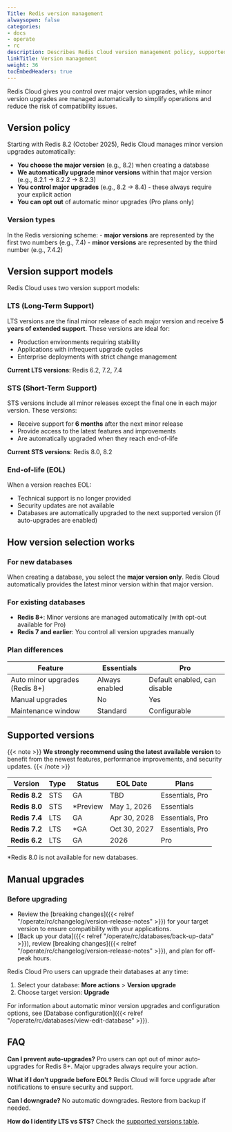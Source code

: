 ```yaml
---
Title: Redis version management
alwaysopen: false
categories:
- docs
- operate
- rc
description: Describes Redis Cloud version management policy, supported versions, and upgrade options.
linkTitle: Version management
weight: 36
tocEmbedHeaders: true
---
```


Redis Cloud gives you control over major version upgrades, while minor version upgrades are managed automatically to simplify operations and reduce the risk of compatibility issues.

## Version policy

Starting with Redis 8.2 (October 2025), Redis Cloud manages minor version upgrades automatically:

- **You choose the major version** (e.g., 8.2) when creating a database
- **We automatically upgrade minor versions** within that major version (e.g., 8.2.1 → 8.2.2 → 8.2.3)
- **You control major upgrades** (e.g., 8.2 → 8.4) - these always require your explicit action
- **You can opt out** of automatic minor upgrades (Pro plans only)

### Version types

In the Redis versioning scheme:
    - **major versions** are represented by the first two numbers (e.g., 7.4)
    - **minor versions** are represented by the third number (e.g., 7.4.2)

## Version support models

Redis Cloud uses two version support models:

### LTS (Long-Term Support)

LTS versions are the final minor release of each major version and receive **5 years of extended support**. These versions are ideal for:

- Production environments requiring stability
- Applications with infrequent upgrade cycles
- Enterprise deployments with strict change management

**Current LTS versions**: Redis 6.2, 7.2, 7.4

### STS (Short-Term Support)

STS versions include all minor releases except the final one in each major version. These versions:

- Receive support for **6 months** after the next minor release
- Provide access to the latest features and improvements
- Are automatically upgraded when they reach end-of-life

**Current STS versions**: Redis 8.0, 8.2

### End-of-life (EOL)

When a version reaches EOL:
- Technical support is no longer provided
- Security updates are not available
- Databases are automatically upgraded to the next supported version (if auto-upgrades are enabled)

## How version selection works

### For new databases

When creating a database, you select the **major version only**. Redis Cloud automatically provides the latest minor version within that major version.

### For existing databases

- **Redis 8+**: Minor versions are managed automatically (with opt-out available for Pro)
- **Redis 7 and earlier**: You control all version upgrades manually

### Plan differences

| Feature | Essentials | Pro |
|---------|------------|-----|
| Auto minor upgrades (Redis 8+) | Always enabled | Default enabled, can disable |
| Manual upgrades | No | Yes |
| Maintenance window | Standard | Configurable |

## Supported versions

{{< note >}}
**We strongly recommend using the latest available version** to benefit from the newest features, performance improvements, and security updates.
{{< /note >}}

| Version | Type | Status | EOL Date | Plans |
|---------|------|--------|----------|-------|
| **Redis 8.2** | STS | GA | TBD | Essentials, Pro |
| **Redis 8.0** | STS | *Preview | May 1, 2026 | Essentials |
| **Redis 7.4** | LTS | GA | Apr 30, 2028 | Essentials, Pro |
| **Redis 7.2** | LTS | *GA | Oct 30, 2027 | Essentials, Pro |
| **Redis 6.2** | LTS | GA | 2026 | Pro |

*Redis 8.0 is not available for new databases.

## Manual upgrades

### Before upgrading

- Review the [breaking changes]({{< relref "/operate/rc/changelog/version-release-notes" >}}) for your target version to ensure compatibility with your applications.
- [Back up your data]({{< relref "/operate/rc/databases/back-up-data" >}}), review [breaking changes]({{< relref "/operate/rc/changelog/version-release-notes" >}}), and plan for off-peak hours.

Redis Cloud Pro users can upgrade their databases at any time:

1. Select your database: **More actions** > **Version upgrade**
2. Choose target version: **Upgrade**

For information about automatic minor version upgrades and configuration options, see [Database configuration]({{< relref "/operate/rc/databases/view-edit-database" >}}).

## FAQ

**Can I prevent auto-upgrades?**
Pro users can opt out of minor auto-upgrades for Redis 8+. Major upgrades always require your action.

**What if I don't upgrade before EOL?**
Redis Cloud will force upgrade after notifications to ensure security and support.

**Can I downgrade?**
No automatic downgrades. Restore from backup if needed.

**How do I identify LTS vs STS?**
Check the [supported versions table](#supported-versions).
